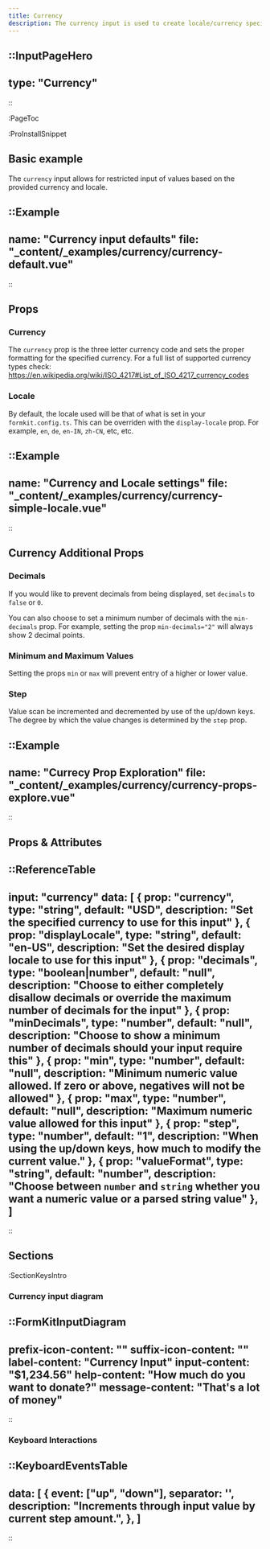 ```yaml
---
title: Currency
description: The currency input is used to create locale/currency specific parsed content
---
```


::InputPageHero
---
type: "Currency"
---
::

:PageToc

:ProInstallSnippet

## Basic example

The `currency` input allows for restricted input of values based on the provided currency and locale.

::Example
---
name: "Currency input defaults"
file: "_content/_examples/currency/currency-default.vue"
---
::

## Props

### Currency

The `currency` prop is the three letter currency code and sets the proper formatting for the specified currency. For a full list of supported currency types check: https://en.wikipedia.org/wiki/ISO_4217#List_of_ISO_4217_currency_codes

### Locale

By default, the locale used will be that of what is set in your `formkit.config.ts`. This can be overriden with the `display-locale` prop. For example, `en`, `de`, `en-IN`, `zh-CN`, etc, etc.


::Example
---
name: "Currency and Locale settings"
file: "_content/_examples/currency/currency-simple-locale.vue"
---
::

## Currency Additional Props

### Decimals

If you would like to prevent decimals from being displayed, set `decimals` to `false` or `0`.

You can also choose to set a minimum number of decimals with the `min-decimals` prop. For example, setting the prop `min-decimals="2"` will always show 2 decimal points.

### Minimum and Maximum Values

Setting the props `min` or `max` will prevent entry of a higher or lower value.

### Step

Value scan be incremented and decremented by use of the up/down keys. The degree by which the value changes is determined by the `step` prop.

::Example
---
name: "Currecy Prop Exploration"
file: "_content/_examples/currency/currency-props-explore.vue"
---
::

## Props & Attributes

::ReferenceTable
---
input: "currency" 
data: [
  {
    prop: "currency",
    type: "string",
    default: "USD",
    description: "Set the specified currency to use for this input"
  },
  {
    prop: "displayLocale",
    type: "string",
    default: "en-US",
    description: "Set the desired display locale to use for this input"
  },
  {
    prop: "decimals",
    type: "boolean|number",
    default: "null",
    description: "Choose to either completely disallow decimals or override the maximum number of decimals for the input"
  },
  {
    prop: "minDecimals",
    type: "number",
    default: "null",
    description: "Choose to show a minimum number of decimals should your input require this"
  },
  {
    prop: "min",
    type: "number",
    default: "null",
    description: "Minimum numeric value allowed. If zero or above, negatives will not be allowed"
  },
  {
    prop: "max",
    type: "number",
    default: "null",
    description: "Maximum numeric value allowed for this input"
  },
  {
    prop: "step",
    type: "number",
    default: "1",
    description: "When using the up/down keys, how much to modify the current value."
  },
  {
    prop: "valueFormat",
    type: "string",
    default: "number",
    description: "Choose between <code>number</code> and <code>string</code> whether you want a numeric value or a parsed string value"
  },
]
---
::


## Sections

:SectionKeysIntro

### Currency input diagram

::FormKitInputDiagram
---
prefix-icon-content: ""
suffix-icon-content: ""
label-content: "Currency Input"
input-content: "$1,234.56"
help-content: "How much do you want to donate?"
message-content: "That's a lot of money"
---
::
### Keyboard Interactions

::KeyboardEventsTable
---
data: [
  {
    event: ["up", "down"],
    separator: '',
    description: "Increments through input value by current step amount.",
  },
]
---
::